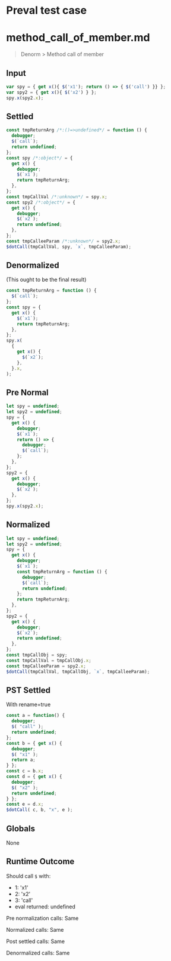 # Preval test case

# method_call_of_member.md

> Denorm > Method call of member
>
>

## Input

`````js filename=intro
var spy = { get x(){ $('x1'); return () => { $('call') }} };
var spy2 = { get x(){ $('x2') } };
spy.x(spy2.x);
`````

## Settled


`````js filename=intro
const tmpReturnArg /*:()=>undefined*/ = function () {
  debugger;
  $(`call`);
  return undefined;
};
const spy /*:object*/ = {
  get x() {
    debugger;
    $(`x1`);
    return tmpReturnArg;
  },
};
const tmpCallVal /*:unknown*/ = spy.x;
const spy2 /*:object*/ = {
  get x() {
    debugger;
    $(`x2`);
    return undefined;
  },
};
const tmpCalleeParam /*:unknown*/ = spy2.x;
$dotCall(tmpCallVal, spy, `x`, tmpCalleeParam);
`````

## Denormalized
(This ought to be the final result)

`````js filename=intro
const tmpReturnArg = function () {
  $(`call`);
};
const spy = {
  get x() {
    $(`x1`);
    return tmpReturnArg;
  },
};
spy.x(
  {
    get x() {
      $(`x2`);
    },
  }.x,
);
`````

## Pre Normal


`````js filename=intro
let spy = undefined;
let spy2 = undefined;
spy = {
  get x() {
    debugger;
    $(`x1`);
    return () => {
      debugger;
      $(`call`);
    };
  },
};
spy2 = {
  get x() {
    debugger;
    $(`x2`);
  },
};
spy.x(spy2.x);
`````

## Normalized


`````js filename=intro
let spy = undefined;
let spy2 = undefined;
spy = {
  get x() {
    debugger;
    $(`x1`);
    const tmpReturnArg = function () {
      debugger;
      $(`call`);
      return undefined;
    };
    return tmpReturnArg;
  },
};
spy2 = {
  get x() {
    debugger;
    $(`x2`);
    return undefined;
  },
};
const tmpCallObj = spy;
const tmpCallVal = tmpCallObj.x;
const tmpCalleeParam = spy2.x;
$dotCall(tmpCallVal, tmpCallObj, `x`, tmpCalleeParam);
`````

## PST Settled
With rename=true

`````js filename=intro
const a = function() {
  debugger;
  $( "call" );
  return undefined;
};
const b = { get x() {
  debugger;
  $( "x1" );
  return a;
} };
const c = b.x;
const d = { get x() {
  debugger;
  $( "x2" );
  return undefined;
} };
const e = d.x;
$dotCall( c, b, "x", e );
`````

## Globals

None

## Runtime Outcome

Should call `$` with:
 - 1: 'x1'
 - 2: 'x2'
 - 3: 'call'
 - eval returned: undefined

Pre normalization calls: Same

Normalized calls: Same

Post settled calls: Same

Denormalized calls: Same
